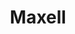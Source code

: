 ---
inv_num: 2010-007
add_credit:
url: 2010-007-maxell
title: Maxell
year: '2010'
display_year: '2010'
medium: Chromogenic print
dims:
pitch: "​12-inch record covers scanned on an consumer scanner. "
ps:
live_url:
youtube:
related_code:
subheading:
download:
commission:
layout: things-i-made
---
